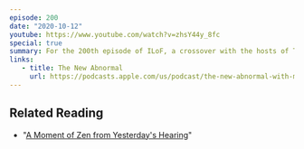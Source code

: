 ```yaml
---
episode: 200
date: "2020-10-12"
youtube: https://www.youtube.com/watch?v=zhsY44y_8fc
special: true
summary: For the 200th episode of ILoF, a crossover with the hosts of The New Abnormal
links:
   - title: The New Abnormal
     url: https://podcasts.apple.com/us/podcast/the-new-abnormal-with-molly-jong-fast-rick-wilson/id1508202790
---
```


## Related Reading

- "[A Moment of Zen from Yesterday's Hearing](https://www.lawfareblog.com/moment-zen-yesterdays-hearing)"
